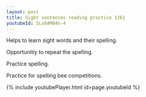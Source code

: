```yaml
---
layout: post
title: Sight sentences reading practice 1261
youtubeId: 5Ls6AM04n-4
---
```

 
 
Helps to learn sight words and their spelling.

Opportunitiy to repeat the spelling. 

Practice spelling. 
 
Practice for spelling bee competitions. 
 
{% include youtubePlayer.html id=page.youtubeId %}
 
 
